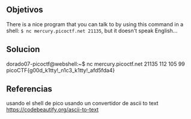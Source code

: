 ## Objetivos
There is a nice program that you can talk to by using this command in a shell: `$ nc mercury.picoctf.net 21135`, but it doesn't speak English...
## Solucion

dorado07-picoctf@webshell:~$ nc mercury.picoctf.net 21135
112 
105 
99 
picoCTF{g00d_k1tty!_n1c3_k1tty!_afd5fda4}


## Referencias
usando el shell de pico 
usando un convertidor de ascii to text 
https://codebeautify.org/ascii-to-text